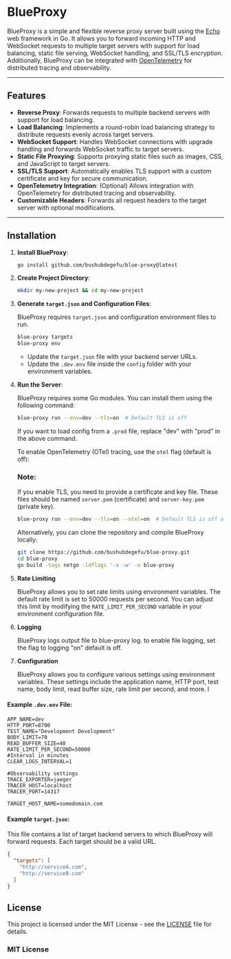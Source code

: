 # BlueProxy


BlueProxy is a simple and flexible reverse proxy server built using the [Echo](https://echo.labstack.com/) web framework in Go. It allows you to forward incoming HTTP and WebSocket requests to multiple target servers with support for load balancing, static file serving, WebSocket handling, and SSL/TLS encryption. Additionally, BlueProxy can be integrated with [OpenTelemetry](https://opentelemetry.io/) for distributed tracing and observability.

---
## Features

- **Reverse Proxy**: Forwards requests to multiple backend servers with support for load balancing.
- **Load Balancing**: Implements a round-robin load balancing strategy to distribute requests evenly across target servers.
- **WebSocket Support**: Handles WebSocket connections with upgrade handling and forwards WebSocket traffic to target servers.
- **Static File Proxying**: Supports proxying static files such as images, CSS, and JavaScript to target servers.
- **SSL/TLS Support**: Automatically enables TLS support with a custom certificate and key for secure communication.
- **OpenTelemetry Integration**: (Optional) Allows integration with OpenTelemetry for distributed tracing and observability.
- **Customizable Headers**: Forwards all request headers to the target server with optional modifications.

---

## Installation

1. **Install BlueProxy**:

    ```bash
    go install github.com/bushubdegefu/blue-proxy@latest
    ```

2. **Create Project Directory**:

    ```bash
    mkdir my-new-project && cd my-new-project
    ```

3. **Generate `target.json` and Configuration Files**:

    BlueProxy requires `target.json` and configuration environment files to run.

    ```bash
    blue-proxy targets
    blue-proxy env
    ```

    - Update the `target.json` file with your backend server URLs.
    - Update the `.dev.env` file inside the `config` folder with your environment variables.

4. **Run the Server**:

    BlueProxy requires some Go modules. You can install them using the following command:

    ```bash
    blue-proxy run --env=dev --tls=on  # Default TLS is off
    ```

    If you want to load config from a `.prod` file, replace "dev" with "prod" in the above command.

    To enable OpenTelemetry (OTel) tracing, use the `otel` flag (default is off):
    ### Note:
    If you enable TLS, you need to provide a certificate and key file. These files should be named `server.pem` (certificate) and `server-key.pem` (private key).


    ```bash
    blue-proxy run --env=dev --tls=on --otel=on  # Default TLS is off as well as the otel tracing
    ```
    Alternatively, you can clone the repository and compile BlueProxy locally:

    ```bash
    git clone https://github.com/bushubdegefu/blue-proxy.git
    cd blue-proxy
    go build -tags netgo -ldflags '-s -w' -o blue-proxy
    ```

5. **Rate Limiting**

    BlueProxy allows you to set rate limits using environment variables. The default rate limit is set to 50000 requests per second. You can adjust this limit by modifying the `RATE_LIMIT_PER_SECOND` variable in your environment configuration file.

6. **Logging**

    BlueProxy logs output file to  blue-proxy log. to enable file logging, set the flag to logging "on" default is off.

7. **Configuration**

    BlueProxy allows you to configure various settings using environment variables. These settings include the application name, HTTP port, test name, body limit, read buffer size, rate limit per second, and more.
l


  #### Example `.dev.env` File:
  ```env
  APP_NAME=dev
  HTTP_PORT=8700
  TEST_NAME="Development Development"
  BODY_LIMIT=70
  READ_BUFFER_SIZE=40
  RATE_LIMIT_PER_SECOND=50000
  #Interval in minutes
  CLEAR_LOGS_INTERVAL=1

  #Observability settings
  TRACE_EXPORTER=jaeger
  TRACER_HOST=localhost
  TRACER_PORT=14317

  TARGET_HOST_NAME=somedomain.com

  ```

  #### Example `target.json`:
  This file contains a list of target backend servers to which BlueProxy will forward requests. Each target should be a valid URL.

  ```json
  {
    "targets": [
      "http://serviceA.com",
      "http://serviceB.com"
    ]
  }

  ```

## License

  This project is licensed under the MIT License - see the [LICENSE](LICENSE) file for details.

### MIT License
